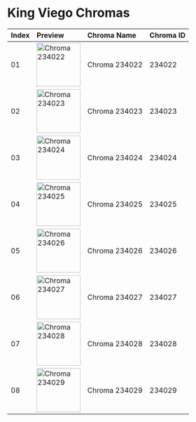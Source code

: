 # King Viego Chromas

| Index | Preview | Chroma Name | Chroma ID |
|:---|:---|:---|:---|
| 01 | <img src='https://raw.communitydragon.org/latest/plugins/rcp-be-lol-game-data/global/default/v1/champion-chroma-images/234/234022.png' alt='Chroma 234022' width='100'> | Chroma 234022 | 234022 |
| 02 | <img src='https://raw.communitydragon.org/latest/plugins/rcp-be-lol-game-data/global/default/v1/champion-chroma-images/234/234023.png' alt='Chroma 234023' width='100'> | Chroma 234023 | 234023 |
| 03 | <img src='https://raw.communitydragon.org/latest/plugins/rcp-be-lol-game-data/global/default/v1/champion-chroma-images/234/234024.png' alt='Chroma 234024' width='100'> | Chroma 234024 | 234024 |
| 04 | <img src='https://raw.communitydragon.org/latest/plugins/rcp-be-lol-game-data/global/default/v1/champion-chroma-images/234/234025.png' alt='Chroma 234025' width='100'> | Chroma 234025 | 234025 |
| 05 | <img src='https://raw.communitydragon.org/latest/plugins/rcp-be-lol-game-data/global/default/v1/champion-chroma-images/234/234026.png' alt='Chroma 234026' width='100'> | Chroma 234026 | 234026 |
| 06 | <img src='https://raw.communitydragon.org/latest/plugins/rcp-be-lol-game-data/global/default/v1/champion-chroma-images/234/234027.png' alt='Chroma 234027' width='100'> | Chroma 234027 | 234027 |
| 07 | <img src='https://raw.communitydragon.org/latest/plugins/rcp-be-lol-game-data/global/default/v1/champion-chroma-images/234/234028.png' alt='Chroma 234028' width='100'> | Chroma 234028 | 234028 |
| 08 | <img src='https://raw.communitydragon.org/latest/plugins/rcp-be-lol-game-data/global/default/v1/champion-chroma-images/234/234029.png' alt='Chroma 234029' width='100'> | Chroma 234029 | 234029 |
